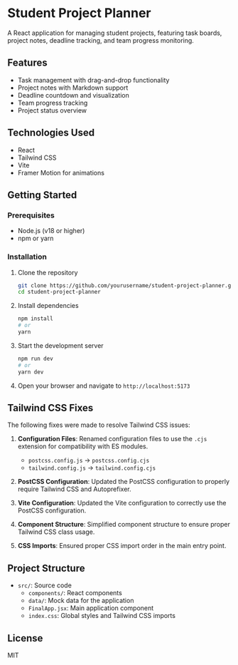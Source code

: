 # Student Project Planner

A React application for managing student projects, featuring task boards, project notes, deadline tracking, and team progress monitoring.

## Features

- Task management with drag-and-drop functionality
- Project notes with Markdown support
- Deadline countdown and visualization
- Team progress tracking
- Project status overview

## Technologies Used

- React
- Tailwind CSS
- Vite
- Framer Motion for animations

## Getting Started

### Prerequisites

- Node.js (v18 or higher)
- npm or yarn

### Installation

1. Clone the repository
   ```bash
   git clone https://github.com/yourusername/student-project-planner.git
   cd student-project-planner
   ```

2. Install dependencies
   ```bash
   npm install
   # or
   yarn
   ```

3. Start the development server
   ```bash
   npm run dev
   # or
   yarn dev
   ```

4. Open your browser and navigate to `http://localhost:5173`

## Tailwind CSS Fixes

The following fixes were made to resolve Tailwind CSS issues:

1. **Configuration Files**: Renamed configuration files to use the `.cjs` extension for compatibility with ES modules.
   - `postcss.config.js` → `postcss.config.cjs`
   - `tailwind.config.js` → `tailwind.config.cjs`

2. **PostCSS Configuration**: Updated the PostCSS configuration to properly require Tailwind CSS and Autoprefixer.

3. **Vite Configuration**: Updated the Vite configuration to correctly use the PostCSS configuration.

4. **Component Structure**: Simplified component structure to ensure proper Tailwind CSS class usage.

5. **CSS Imports**: Ensured proper CSS import order in the main entry point.

## Project Structure

- `src/`: Source code
  - `components/`: React components
  - `data/`: Mock data for the application
  - `FinalApp.jsx`: Main application component
  - `index.css`: Global styles and Tailwind CSS imports

## License

MIT
